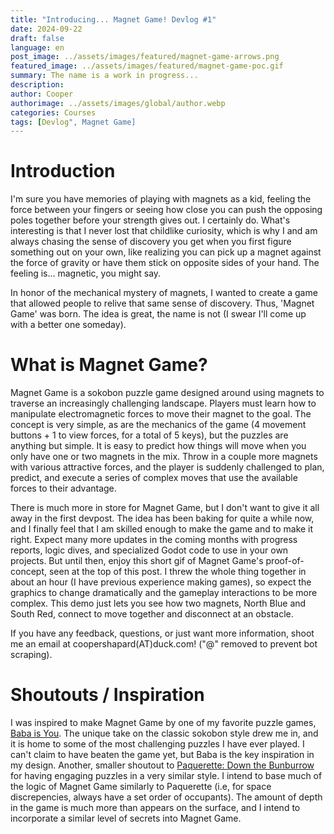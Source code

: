 ```yaml
---
title: "Introducing... Magnet Game! Devlog #1"
date: 2024-09-22
draft: false
language: en
post_image: ../assets/images/featured/magnet-game-arrows.png
featured_image: ../assets/images/featured/magnet-game-poc.gif
summary: The name is a work in progress...
description: 
author: Cooper
authorimage: ../assets/images/global/author.webp
categories: Courses
tags: [Devlog", Magnet Game]
---
```

# Introduction
I'm sure you have memories of playing with magnets as a kid, feeling the force between your fingers or seeing how close you can push the opposing poles together before your strength gives out. I certainly do. What's interesting is that I never lost that childlike curiosity, which is why I and am always chasing the sense of discovery you get when you first figure something out on your own, like realizing you can pick up a magnet against the force of gravity or have them stick on opposite sides of your hand. The feeling is... magnetic, you might say.

In honor of the mechanical mystery of magnets, I wanted to create a game that allowed people to relive that same sense of discovery. Thus, 'Magnet Game' was born. The idea is great, the name is not (I swear I'll come up with a better one someday).

# What is Magnet Game?
Magnet Game is a sokobon puzzle game designed around using magnets to traverse an increasingly challenging landscape. Players must learn how to manipulate electromagnetic forces to move their magnet to the goal. The concept is very simple, as are the mechanics of the game (4 movement buttons + 1 to view forces, for a total of 5 keys), but the puzzles are anything but simple. It is easy to predict how things will move when you only have one or two magnets in the mix. Throw in a couple more magnets with various attractive forces, and the player is suddenly challenged to plan, predict, and execute a series of complex moves that use the available forces to their advantage. 

There is much more in store for Magnet Game, but I don't want to give it all away in the first devpost. The idea has been baking for quite a while now, and I finally feel that I am skilled enough to make the game and to make it right. Expect many more updates in the coming months with progress reports, logic dives, and specialized Godot code to use in your own projects. But until then, enjoy this short gif of Magnet Game's proof-of-concept, seen at the top of this post. I threw the whole thing together in about an hour (I have previous experience making games), so expect the graphics to change dramatically and the gameplay interactions to be more complex. This demo just lets you see how two magnets, North Blue and South Red, connect to move together and disconnect at an obstacle.

If you have any feedback, questions, or just want more information, shoot me an email at coopershapard(AT)duck.com! ("@" removed to prevent bot scraping).

# Shoutouts / Inspiration
I was inspired to make Magnet Game by one of my favorite puzzle games, [Baba is You](https://www.hempuli.com/baba/). The unique take on the classic sokobon style drew me in, and it is home to some of the most challenging puzzles I have ever played. I can't claim to have beaten the game yet, but Baba is the key inspiration in my design. Another, smaller shoutout to [Paquerette: Down the Bunburrow](https://lenophie.itch.io/paquerette-down-the-bunburrow) for having engaging puzzles in a very similar style. I intend to base much of the logic of Magnet Game similarly to Paquerette (i.e, for space discrepencies, always have a set order of occupants). The amount of depth in the game is much more than appears on the surface, and I intend to incorporate a similar level of secrets into Magnet Game.

